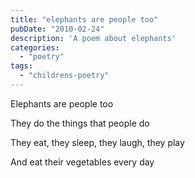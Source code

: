 ```yaml
---
title: "elephants are people too"
pubDate: "2010-02-24"
description: 'A poem about elephants'
categories:
  - "poetry"
tags:
  - "childrens-poetry"
---
```


Elephants are people too

They do the things that people do

They eat, they sleep, they laugh, they play

And eat their vegetables every day

